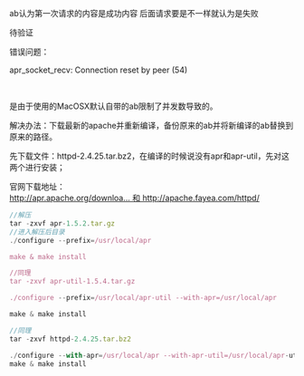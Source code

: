 ab认为第一次请求的内容是成功内容 后面请求要是不一样就认为是失败



待验证



错误问题：

apr_socket_recv: Connection reset by peer (54)

 

是由于使用的MacOSX默认自带的ab限制了并发数导致的。

解决办法：下载最新的apache并重新编译，备份原来的ab并将新编译的ab替换到原来的路径。

先下载文件：httpd-2.4.25.tar.bz2，在编译的时候说没有apr和apr-util，先对这两个进行安装；

官网下载地址：http://apr.apache.org/downloa... 和 http://apache.fayea.com/httpd/







```javascript
//解压
tar -zxvf apr-1.5.2.tar.gz
//进入解压后目录
./configure --prefix=/usr/local/apr

make & make install

//同理
tar -zxvf apr-util-1.5.4.tar.gz

./configure --prefix=/usr/local/apr-util --with-apr=/usr/local/apr

make & make install

//同理
tar -zxvf httpd-2.4.25.tar.bz2

./configure --with-apr=/usr/local/apr --with-apr-util=/usr/local/apr-util
make & make install
```


